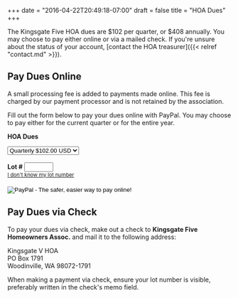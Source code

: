 +++
date = "2016-04-22T20:49:18-07:00"
draft = false
title = "HOA Dues"
+++

<script type="text/javascript">
var addresses = [
[ "652","12082 NE 142nd Street","Kirkland","12082","NE 142nd Street" ], 
[ "957","12402 NE 149th St.","Woodinville","12402","NE 149th St." ], 
[ "619","12403 NE 141st Way","Kirkland","12403","NE 141st Way" ], 
[ "872","12403 NE 146th Pl.","Woodinville","12403","NE 146th Pl." ], 
[ "846","12403 NE 149th St.","Woodinville","12403","NE 149th St." ], 
[ "871","12404 NE 146th Pl.","Woodinville","12404","NE 146th Pl." ], 
[ "620","12409 NE 141st Way","Kirkland","12409","NE 141st Way" ], 
[ "847","12409 NE 149th St.","Woodinville","12409","NE 149th St." ], 
[ "956","12410 NE 149th St.","Woodinville","12410","NE 149th St." ], 
[ "873","12411 NE 146th Pl.","Woodinville","12411","NE 146th Pl." ], 
[ "621","12415 NE 141st Way","Kirkland","12415","NE 141st Way" ], 
[ "848","12415 NE 149th St.","Woodinville","12415","NE 149th St." ], 
[ "955","12416 NE 149th St.","Woodinville","12416","NE 149th St." ], 
[ "874","12417 NE 146th Pl.","Woodinville","12417","NE 146th Pl." ], 
[ "835","12420 NE 141st Way","Kirkland","12420","NE 141st Way" ], 
[ "622","12421 NE 141st Way","Kirkland","12421","NE 141st Way" ], 
[ "849","12423 NE 149th","Woodinville","12423","NE 149th" ], 
[ "954","12424 NE 149th St.","Woodinville","12424","NE 149th St." ], 
[ "875","12425 NE 146th Pl","Woodinville","12425","NE 146th Pl" ], 
[ "623","12427 NE 141st Way","Kirkland","12427","NE 141st Way" ], 
[ "858","12428 NE 146th Pl.","Woodinville","12428","NE 146th Pl." ], 
[ "850","12429 NE 149th St.","Woodinville","12429","NE 149th St." ], 
[ "953","12430 NE 149th St.","Woodinville","12430","NE 149th St." ], 
[ "876","12431 NE 146th Pl.","Woodinville","12431","NE 146th Pl." ], 
[ "624","12433 NE 141st Way","Kirkland","12433","NE 141st Way" ], 
[ "952","12436 NE 149th St.","Woodinville","12436","NE 149th St." ], 
[ "877","12437 NE 146th Pl.","Woodinville","12437","NE 146th Pl." ], 
[ "878","12441 NE 146th Pl.","Woodinville","12441","NE 146th Pl." ], 
[ "951","12444 NE 149th St.","Woodinville","12444","NE 149th St." ], 
[ "950","12500 NE 148th St.","Woodinville","12500","NE 148th St." ], 
[ "625","12501 NE 141st Way","Kirkland","12501","NE 141st Way" ], 
[ "825","12502 NE 141st Way","Kirkland","12502","NE 141st Way" ], 
[ "897","12504 147th Pl. NE ","Woodinville","12504","147th Pl. NE " ], 
[ "899","12505 NE 148th St.","Woodinville","12505","NE 148th St." ], 
[ "626","12507 NE 141st Way","Kirkland","12507","NE 141st Way" ], 
[ "949","12508 NE 148th St.","Woodinville","12508","NE 148th St." ], 
[ "883","12509 NE 147th Pl.","Woodinville","12509","NE 147th Pl." ], 
[ "896","12510 NE 147th Pl.","Woodinville","12510","NE 147th Pl." ], 
[ "627","12513 NE 141st Way","Kirkland","12513","NE 141st Way" ], 
[ "900","12513 NE 148th St.","Woodinville","12513","NE 148th St." ], 
[ "895","12516 NE 147th Pl.","Woodinville","12516","NE 147th Pl." ], 
[ "948","12516 NE 148th St.","Woodinville","12516","NE 148th St." ], 
[ "884","12517 NE 147th Pl.","Woodinville","12517","NE 147th Pl." ], 
[ "901","12521 NE 148th St.","Woodinville","12521","NE 148th St." ], 
[ "894","12522 NE 147th Pl.","Woodinville","12522","NE 147th Pl." ], 
[ "947","12524 NE 148th St.","Woodinville","12524","NE 148th St." ], 
[ "902","12527 NE 148th St.","Woodinville","12527","NE 148th St." ], 
[ "946","12530 NE 149th St.","Woodinville","12530","NE 149th St." ], 
[ "903","12537 NE 148th ST.","Woodinville","12537","NE 148th ST." ], 
[ "945","12538  NE 148th St.","Woodinville","12538"," NE 148th St." ], 
[ "820","12600 NE 142nd St.","Kirkland","12600","NE 142nd St." ], 
[ "628","12601 NE 141st Way","Kirkland","12601","NE 141st Way" ], 
[ "811","12602 NE 141st Way","Kirkland","12602","NE 141st Way" ], 
[ "819","12604 NE 142nd St","Kirkland","12604","NE 142nd St" ], 
[ "810","12610 NE 141st Way","Kirkland","12610","NE 141st Way" ], 
[ "818","12610 NE 142nd St.","Kirkland","12610","NE 142nd St." ], 
[ "813","12611 NE 142nd St","Kirkland","12611","NE 142nd St" ], 
[ "817","12614 NE 142nd St.","Kirkland","12614","NE 142nd St." ], 
[ "814","12615 NE 142nd St.","Kirkland","12615","NE 142nd St." ], 
[ "639","12617 NE 141st Way","Kirkland","12617","NE 141st Way" ], 
[ "809","12618 NE 141st Way","Kirkland","12618","NE 141st Way" ], 
[ "816","12620 NE 142nd","Kirkland","12620","NE 142nd" ], 
[ "815","12621 NE 142nd St","Kirkland","12621","NE 142nd St" ], 
[ "640","12623 NE 141st Way","Kirkland","12623","NE 141st Way" ], 
[ "808","12626 NE 141st Way","Kirkland","12626","NE 141st Way" ], 
[ "641","12635 NE 141st Way","Kirkland","12635","NE 141st Way" ], 
[ "807","12636 NE 141st Way","Kirkland","12636","NE 141st Way" ], 
[ "642","12639 NE 141st Way","Kirkland","12639","NE 141st Way" ], 
[ "800","12700 NE 142nd Ct.","Kirkland","12700","NE 142nd Ct." ], 
[ "801","12701 NE 142nd Ct.","Kirkland","12701","NE 142nd Ct." ], 
[ "940","12702 NE 149th ST.","Woodinville","12702","NE 149th ST." ], 
[ "803","12703 NE 142nd Ct.","Kirkland","12703","NE 142nd Ct." ], 
[ "799","12704 NE 142nd Ct","Kirkland","12704","NE 142nd Ct" ], 
[ "802","12705 NE 142nd Ct.","Kirkland","12705","NE 142nd Ct." ], 
[ "798","12710 NE 142nd Crt","Kirkland","12710","NE 142nd Crt" ], 
[ "939","12710 NE 149th St.","Woodinville","12710","NE 149th St." ], 
[ "797","12716 NE 142nd Ct.","Kirkland","12716","NE 142nd Ct." ], 
[ "938","12718 NE 149th St.","Woodinville","12718","NE 149th St." ], 
[ "937","12800 NE 149th St.","Woodinville","12800","NE 149th St." ], 
[ "927","12801 NE 146th Pl.","Woodinville","12801","NE 146th Pl." ], 
[ "781","12802 NE 144th Pl.","Kirkland","12802","NE 144th Pl." ], 
[ "643","12803 NE 141st Ct.","Kirkland","12803","NE 141st Ct." ], 
[ "657","12803 NE 142nd Pl.","Kirkland","12803","NE 142nd Pl." ], 
[ "649","12803 NE 142nd St.","Kirkland","12803","NE 142nd St." ], 
[ "935","12803 NE 149th St.","Woodinville","12803","NE 149th St." ], 
[ "647","12806 NE 141st Ct.","Kirkland","12806","NE 141st Ct." ], 
[ "667","12806 NE 142nd Pl.","Kirkland","12806","NE 142nd Pl." ], 
[ "644","12807 NE 141st Ct.","Kirkland","12807","NE 141st Ct." ], 
[ "782","12807 NE 144th Way","Kirkland","12807","NE 144th Way" ], 
[ "928","12807 NE 146th Pl","Woodinville","12807","NE 146th Pl" ], 
[ "780","12808 NE 144th Pl.","Kirkland","12808","NE 144th Pl." ], 
[ "936","12808 NE 149th St.","Woodinville","12808","NE 149th St." ], 
[ "658","12809 NE 142nd Pl.","Kirkland","12809","NE 142nd Pl." ], 
[ "646","12810 NE 141st Ct.","Kirkland","12810","NE 141st Ct." ], 
[ "651","12810 NE 142nd St.","Kirkland","12810","NE 142nd St." ], 
[ "730","12810 NE 144th Way","Kirkland","12810","NE 144th Way" ], 
[ "645","12811 NE 141st Ct.","Kirkland","12811","NE 141st Ct." ], 
[ "650","12811 NE 142nd St.","Kirkland","12811","NE 142nd St." ], 
[ "659","12813 NE 142nd Pl.","Kirkland","12813","NE 142nd Pl." ], 
[ "666","12814 NE 142nd Pl.","Kirkland","12814","NE 142nd Pl." ], 
[ "779","12814 NE 144th Pl.","Kirkland","12814","NE 144th Pl." ], 
[ "731","12815 NE 144th Pl.","Kirkland","12815","NE 144th Pl." ], 
[ "783","12817 NE 144th Way","Kirkland","12817","NE 144th Way" ], 
[ "729","12818 NE 144th Way","Kirkland","12818","NE 144th Way" ], 
[ "660","12819 142nd Pl.","Kirkland","12819","142nd Pl." ], 
[ "665","12820 NE 142nd Pl","Kirkland","12820","NE 142nd Pl" ], 
[ "784","12821 144th Way","Kirkland","12821","144th Way" ], 
[ "664","12824 142nd Pl.","Kirkland","12824","142nd Pl." ], 
[ "728","12824 NE 144th Way","Kirkland","12824","NE 144th Way" ], 
[ "661","12825 NE 142nd Pl.","Kirkland","12825","NE 142nd Pl." ], 
[ "785","12825 NE 144th Way","Kirkland","12825","NE 144th Way" ], 
[ "663","12828 NE 142nd Pl.","Kirkland","12828","NE 142nd Pl." ], 
[ "662","12829 NE 142nd Pl.","Kirkland","12829","NE 142nd Pl." ], 
[ "786","12829 NE 144th Way","Kirkland","12829","NE 144th Way" ], 
[ "727","12832 NE 144th Way","Kirkland","12832","NE 144th Way" ], 
[ "787","12833 NE 144th Way","Kirkland","12833","NE 144th Way" ], 
[ "796","12834 NE 144th St.","Kirkland","12834","NE 144th St." ], 
[ "788","12839 NE 144th Way","Kirkland","12839","NE 144th Way" ], 
[ "726","12840 NE 144th Way","Kirkland","12840","NE 144th Way" ], 
[ "795","12842 NE 143rd St.","Kirkland","12842","NE 143rd St." ], 
[ "725","12844 NE 144th Way","Kirkland","12844","NE 144th Way" ], 
[ "670","12845 NE 143rd St.","Kirkland","12845","NE 143rd St." ], 
[ "789","12847 NE 144th Way","Kirkland","12847","NE 144th Way" ], 
[ "724","12848 NE 144th Way","Kirkland","12848","NE 144th Way" ], 
[ "794","12850 NE 143rd St.","Kirkland","12850","NE 143rd St." ], 
[ "772","12850 NE 145th Pl.","Kirkland","12850","NE 145th Pl." ], 
[ "671","12851 NE 143rd St.","Kirkland","12851","NE 143rd St." ], 
[ "773","12851 NE 145th Pl.","Kirkland","12851","NE 145th Pl." ], 
[ "723","12852 NE 144th Way","Kirkland","12852","NE 144th Way" ], 
[ "771","12854 NE 145th Pl.","Kirkland","12854","NE 145th Pl." ], 
[ "790","12855 NE 144th Way","Kirkland","12855","NE 144th Way" ], 
[ "774","12855 NE 145th Pl.","Kirkland","12855","NE 145th Pl." ], 
[ "722","12856 NE 144th Way","Kirkland","12856","NE 144th Way" ], 
[ "793","12858 NE 143rd Street","Kirkland","12858","NE 143rd Street" ], 
[ "672","12859 NE 143rd St.","Kirkland","12859","NE 143rd St." ], 
[ "775","12859 NE 145th Pl.","Kirkland","12859","NE 145th Pl." ], 
[ "776","12863 NE 145th Pl.","Kirkland","12863","NE 145th Pl." ], 
[ "732","12903 NE 144th Pl.","Kirkland","12903","NE 144th Pl." ], 
[ "765","12904 145th Ave NE","Kirkland","12904","145th Ave NE" ], 
[ "748","12904 NE 144th Pl.","Kirkland","12904","NE 144th Pl." ], 
[ "733","12907 NE 144th Pl.","Kirkland","12907","NE 144th Pl." ], 
[ "764","12910 NE 145th Pl.","Kirkland","12910","NE 145th Pl." ], 
[ "747","12912 NE 144th Pl","Kirkland","12912","NE 144th Pl" ], 
[ "734","12913 NE 144th Pl.","Kirkland","12913","NE 144th Pl." ], 
[ "753","12913 NE 145th Pl.","Kirkland","12913","NE 145th Pl." ], 
[ "763","12916 NE 145th Pl.","Kirkland","12916","NE 145th Pl." ], 
[ "735","12919 NE 144th Pl.","Kirkland","12919","NE 144th Pl." ], 
[ "736","12923 NE 144th Pl.","Kirkland","12923","NE 144th Pl." ], 
[ "762","12924 NE 145th Pl.","Kirkland","12924","NE 145th Pl." ], 
[ "754","12925 NE 145th Pl.","Kirkland","12925","NE 145th Pl." ], 
[ "761","12930 NE 145th Pl.","Kirkland","12930","NE 145th Pl." ], 
[ "717","12931 NE 144th Pl.","Kirkland","12931","NE 144th Pl." ], 
[ "755","12931 NE 145th Pl.","Kirkland","12931","NE 145th Pl." ], 
[ "760","12936 NE 145th Pl.","Kirkland","12936","NE 145th Pl." ], 
[ "756","12937 NE 145th Pl","Kirkland","12937","NE 145th Pl" ], 
[ "759","12940 NE 145th Pl","Kirkland","12940","NE 145th Pl" ], 
[ "757","12941 145th Pl.","Kirkland","12941","145th Pl." ], 
[ "758","12947 NE 145th Pl.","Kirkland","12947","NE 145th Pl." ], 
[ "680","13003 NE 143rd St.","Kirkland","13003","NE 143rd St." ], 
[ "707","13010 NE 143rd St.","Kirkland","13010","NE 143rd St." ], 
[ "716","13011 NE 144th Pl.","Kirkland","13011","NE 144th Pl." ], 
[ "700","13036 NE 143rd St.","Kirkland","13036","NE 143rd St." ], 
[ "699","13100 NE 143rd St","Kirkland","13100","NE 143rd St" ], 
[ "696","13105 NE 143rd St.","Kirkland","13105","NE 143rd St." ], 
[ "698","13108 NE 143rd St.","Kirkland","13108","NE 143rd St." ], 
[ "697","13110 NE 143RD","Kirkland","13110","NE 143RD" ], 
[ "634","14112 126th Pl. NE","Kirkland","14112","126th Pl. NE" ], 
[ "633","14113 126th PL NE ","Kirkland","14113","126th PL NE " ], 
[ "635","14116 126th Pl. NE","Kirkland","14116","126th Pl. NE" ], 
[ "632","14119 126th Pl. NE","Kirkland","14119","126th Pl. NE" ], 
[ "636","14120 126th Pl. NE","Kirkland","14120","126th Pl. NE" ], 
[ "637","14124 126th Pl. NE","Kirkland","14124","126th Pl. NE" ], 
[ "631","14125 126th Pl. NE","Kirkland","14125","126th Pl. NE" ], 
[ "836","14126 124th Place NE","Kirkland","14126","124th Place NE" ], 
[ "845","14127 124th Pl. NE","Kirkland","14127","124th Pl. NE" ], 
[ "834","14127 125th Ave NE","Kirkland","14127","125th Ave NE" ], 
[ "638","14128 126th Pl. NE","Kirkland","14128","126th Pl. NE" ], 
[ "806","14129 128th Ave NE","Kirkland","14129","128th Ave NE" ], 
[ "648","14130 128th Ave NE","Kirkland","14130","128th Ave NE" ], 
[ "824","14131 126th Ave NE","Kirkland","14131","126th Ave NE" ], 
[ "630","14131 126th Pl. NE","Kirkland","14131","126th Pl. NE" ], 
[ "826","14132 125th Ave NE","Kirkland","14132","125th Ave NE" ], 
[ "833","14133 125th Ave NE","Kirkland","14133","125th Ave NE" ], 
[ "837","14134 124th Pl. NE","Kirkland","14134","124th Pl. NE" ], 
[ "844","14135 124th Pl. NE","Kirkland","14135","124th Pl. NE" ], 
[ "812","14136 126th Ave NE","Kirkland","14136","126th Ave NE" ], 
[ "823","14137 126th Ave NE","Kirkland","14137","126th Ave NE" ], 
[ "629","14137 126th Pl. NE","Kirkland","14137","126th Pl. NE" ], 
[ "805","14137 128th Ave NE","Kirkland","14137","128th Ave NE" ], 
[ "827","14140 125th Ave NE","Kirkland","14140","125th Ave NE" ], 
[ "832","14141 125th Ave NE","Kirkland","14141","125th Ave NE" ], 
[ "838","14142 124th Pl. NE","Kirkland","14142","124th Pl. NE" ], 
[ "843","14143 124th Pl. NE","Kirkland","14143","124th Pl. NE" ], 
[ "822","14145 126th Ave NE","Kirkland","14145","126th Ave NE" ], 
[ "839","14146 124th Pl. NE","Kirkland","14146","124th Pl. NE" ], 
[ "828","14146 125th Ave NE","Kirkland","14146","125th Ave NE" ], 
[ "842","14147 124th Pl. NE","Kirkland","14147","124th Pl. NE" ], 
[ "831","14147 125th Ave NE","Kirkland","14147","125th Ave NE" ], 
[ "840","14150 124th Pl. NE","Kirkland","14150","124th Pl. NE" ], 
[ "829","14150 125th Ave NE","Kirkland","14150","125th Ave NE" ], 
[ "841","14151 124th Pl. NE","Kirkland","14151","124th Pl. NE" ], 
[ "830","14151 125th Ave NE","Kirkland","14151","125th Ave NE" ], 
[ "821","14151 126th Ave NE","Kirkland","14151","126th Ave NE" ], 
[ "804","14201 128th Ave NE","Kirkland","14201","128th Ave NE" ], 
[ "653","14212 128th Ave NE","Kirkland","14212","128th Ave NE" ], 
[ "654","14218 128th Ave NE","Kirkland","14218","128th Ave NE" ], 
[ "655","14226 128th Ave NE","Kirkland","14226","128th Ave NE" ], 
[ "656","14232 128th Ave NE","Kirkland","14232","128th Ave NE" ], 
[ "677","14250 130th Ave NE","Kirkland","14250","130th Ave NE" ], 
[ "693","14250 131st Ave NE","Kirkland","14250","131st Ave NE" ], 
[ "676","14251 130th Ave NE","Kirkland","14251","130th Ave NE" ], 
[ "692","14251 131st Ave NE","Kirkland","14251","131st Ave NE" ], 
[ "685","14252 130th Pl. NE","Kirkland","14252","130th Pl. NE" ], 
[ "684","14253 130th Pl. NE","Kirkland","14253","130th Pl. NE" ], 
[ "678","14256 130th Ave NE","Kirkland","14256","130th Ave NE" ], 
[ "694","14256 131st Ave NE","Kirkland","14256","131st Ave NE" ], 
[ "675","14257 130th Ave NE","Kirkland","14257","130th Ave NE" ], 
[ "691","14257 131st Ave NE","Kirkland","14257","131st Ave NE" ], 
[ "686","14258 130th Pl. NE","Kirkland","14258","130th Pl. NE" ], 
[ "683","14259 130th Pl. NE","Kirkland","14259","130th Pl. NE" ], 
[ "668","14260 128th Ave NE","Kirkland","14260","128th Ave NE" ], 
[ "679","14264 130th Ave NE","Kirkland","14264","130th Ave NE" ], 
[ "695","14264 131st Ave NE","Kirkland","14264","131st Ave NE" ], 
[ "674","14265 130th Ave NE","Kirkland","14265","130th Ave NE" ], 
[ "690","14265 131st Ave NE","Kirkland","14265","131st Ave NE" ], 
[ "687","14266 130th Pl. NE","Kirkland","14266","130th Pl. NE" ], 
[ "682","14267 130th Pl. NE","Kirkland","14267","130th Pl. NE" ], 
[ "669","14268 128th Ave NE","Kirkland","14268","128th Ave NE" ], 
[ "673","14271 130th Ave NE","Kirkland","14271","130th Ave NE" ], 
[ "689","14271 131st Ave NE","Kirkland","14271","131st Ave NE" ], 
[ "688","14272 130th Pl. NE","Kirkland","14272","130th Pl. NE" ], 
[ "681","14273 130th Pl. NE","Kirkland","14273","130th Pl. NE" ], 
[ "706","14303 130th Pl. NE","Kirkland","14303","130th Pl. NE" ], 
[ "708","14304 130th Ave NE","Kirkland","14304","130th Ave NE" ], 
[ "701","14304 130th Pl. NE","Kirkland","14304","130th Pl. NE" ], 
[ "792","14305 130th Ave NE","Kirkland","14305","130th Ave NE" ], 
[ "698-2","14309 131st Lane NE","Kirkland","14309","131st Lane NE" ], 
[ "702","14310 130th Pl. NE","Kirkland","14310","130th Pl. NE" ], 
[ "705","14311 130th Pl. NE","Kirkland","14311","130th Pl. NE" ], 
[ "791","14313 130th Ave NE","Kirkland","14313","130th Ave NE" ], 
[ "703","14314 130th Pl NE","Kirkland","14314","130th Pl NE" ], 
[ "704","14315 130th Pl. NE","Kirkland","14315","130th Pl. NE" ], 
[ "698-3","14317 131st Lane NE","Kirkland","14317","131st Lane NE" ], 
[ "698-1","14320 131st Lane NE","Kirkland","14320","131st Lane NE" ], 
[ "709","14400 130th Ave NE","Kirkland","14400","130th Ave NE" ], 
[ "721","14403 130th Ave NE","Kirkland","14403","130th Ave NE" ], 
[ "710","14404 130th Ave NE","Kirkland","14404","130th Ave NE" ], 
[ "711","14408 130th Ave NE","Kirkland","14408","130th Ave NE" ], 
[ "720","14409 130th Ave NE","Kirkland","14409","130th Ave NE" ], 
[ "712","14412 130th Ave NE","Kirkland","14412","130th Ave NE" ], 
[ "713","14416 130th Ave NE","Kirkland","14416","130th Ave NE" ], 
[ "719","14417 130th Ave NE","Kirkland","14417","130th Ave NE" ], 
[ "714","14420 130th Ave NE","Kirkland","14420","130th Ave NE" ], 
[ "718","14421 130th Ave NE","Kirkland","14421","130th Ave NE" ], 
[ "715","14424 130th Ave NE","Kirkland","14424","130th Ave NE" ], 
[ "737","14426 129th Pl NE","Kirkland","14426","129th Pl NE" ], 
[ "746","14427 129th Pl. NE","Kirkland","14427","129th Pl. NE" ], 
[ "778","14429 129th Ave NE","Kirkland","14429","129th Ave NE" ], 
[ "738","14432 129th Pl. NE","Kirkland","14432","129th Pl. NE" ], 
[ "745","14433 129th Pl. NE","Kirkland","14433","129th Pl. NE" ], 
[ "749","14434 129th Ave NE","Kirkland","14434","129th Ave NE" ], 
[ "777","14439 129th Ave NE","Kirkland","14439","129th Ave NE" ], 
[ "739","14440 129th Pl. NE","Kirkland","14440","129th Pl. NE" ], 
[ "744","14441 129th Pl. NE","Kirkland","14441","129th Pl. NE" ], 
[ "750","14442 129th Ave NE","Kirkland","14442","129th Ave NE" ], 
[ "740","14446 129th Pl. NE","Kirkland","14446","129th Pl. NE" ], 
[ "743","14447 129th Pl. NE","Kirkland","14447","129th Pl. NE" ], 
[ "751","14448 129th Ave NE","Kirkland","14448","129th Ave NE" ], 
[ "741","14450 129th Pl. NE","Kirkland","14450","129th Pl. NE" ], 
[ "742","14451 129th Pl. NE","Kirkland","14451","129th Pl. NE" ], 
[ "752","14454 129th Ave NE","Kirkland","14454","129th Ave NE" ], 
[ "770","14503 129th Ave NE","Kirkland","14503","129th Ave NE" ], 
[ "769","14509 129th Ave nE","Kirkland","14509","129th Ave nE" ], 
[ "766","14514 129th Ave NE","Kirkland","14514","129th Ave NE" ], 
[ "768","14515 129th Ave NE","Kirkland","14515","129th Ave NE" ], 
[ "767","14519 129th Ave NE","Kirkland","14519","129th Ave NE" ], 
[ "879","14600 125th Ave NE","Woodinville","14600","125th Ave NE" ], 
[ "910","14604 127th Ave NE","Woodinville","14604","127th Ave NE" ], 
[ "909","14605 127th Ave NE","Woodinville","14605","127th Ave NE" ], 
[ "926","14605 128th Ave NE","Woodinville","14605","128th Ave NE" ], 
[ "880","14608 125th Ave NE","Woodinville","14608","125th Ave NE" ], 
[ "925","14609 128th Ave NE","Woodinville","14609","128th Ave NE" ], 
[ "911","14610 127th Ave NE","Woodinville","14610","127th Ave NE" ], 
[ "929","14610 128th Ave NE","Woodinville","14610","128th Ave NE" ], 
[ "908","14611 127th Ave NE","Woodinville","14611","127th Ave NE" ], 
[ "859","14614 124th Pl. NE","Woodinville","14614","124th Pl. NE" ], 
[ "857","14615 125th Ave nE","Woodinville","14615","125th Ave nE" ], 
[ "881","14616 125th Ave NE","Woodinville","14616","125th Ave NE" ], 
[ "912","14616 127th Ave NE","Woodinville","14616","127th Ave NE" ], 
[ "870","14617 124th Pl. NE","Woodinville","14617","124th Pl. NE" ], 
[ "907","14617 127th Ave NE","Woodinville","14617","127th Ave NE" ], 
[ "924","14617 128th Ave NE","Woodinville","14617","128th Ave NE" ], 
[ "930","14618 128th Ave NE","Woodinville","14618","128th Ave NE" ], 
[ "856","14621 125th Ave NE","Woodinville","14621","125th Ave NE" ], 
[ "860","14622 124th Pl. NE","Woodinville","14622","124th Pl. NE" ], 
[ "869","14623 124th Pl. NE","Woodinville","14623","124th Pl. NE" ], 
[ "923","14623 128th Ave NE","Woodinville","14623","128th Ave NE" ], 
[ "882","14624 125th Ave NE","Woodinville","14624","125th Ave NE" ], 
[ "913","14624 127th Ave NE","Woodinville","14624","127th Ave NE" ], 
[ "931","14624 128th Ave NE","Woodinville","14624","128th Ave NE" ], 
[ "906","14625 127th Ave NE","Woodinville","14625","127th Ave NE" ], 
[ "855","14629 125th Ave NE","Woodinville","14629","125th Ave NE" ], 
[ "861","14630 124th Pl. NE","Woodinville","14630","124th Pl. NE" ], 
[ "914","14630 127th Ave NE","Woodinville","14630","127th Ave NE" ], 
[ "868","14631 124th Pl. NE","Woodinville","14631","124th Pl. NE" ], 
[ "905","14631 127th Ave NE","Woodinville","14631","127th Ave NE" ], 
[ "922","14631 128th Ave NE","Woodinville","14631","128th Ave NE" ], 
[ "932","14634 128th Ave NE","Woodinville","14634","128th Ave NE" ], 
[ "862","14638 124th Pl. NE","Woodinville","14638","124th Pl. NE" ], 
[ "915","14638 127th Ave NE","Woodinville","14638","127th Ave NE" ], 
[ "867","14639 124th Pl. NE","Woodinville","14639","124th Pl. NE" ], 
[ "921","14639 128th Ave NE","Woodinville","14639","128th Ave NE" ], 
[ "904","14641 127th Ave NE","Woodinville","14641","127th Ave NE" ], 
[ "933","14644 128th Ave NE","Woodinville","14644","128th Ave NE" ], 
[ "863","14646 124th Pl. NE","Woodinville","14646","124th Pl. NE" ], 
[ "866","14647 124th Pl. NE","Woodinville","14647","124th Pl. NE" ], 
[ "920","14649 128th Ave NE","Woodinville","14649","128th Ave NE" ], 
[ "864","14650 124th Pl. NE","Woodinville","14650","124th Pl. NE" ], 
[ "889","14650 126th Ave NE","Woodinville","14650","126th Ave NE" ], 
[ "934","14650 128th Ave NE","Woodinville","14650","128th Ave NE" ], 
[ "865","14651 124th Pl. NE","Woodinville","14651","124th Pl. NE" ], 
[ "888","14651 126th Ave NE","Woodinville","14651","126th Ave NE" ], 
[ "919","14653 128th Ave NE","Woodinville","14653","128th Ave NE" ], 
[ "890","14654 126th Ave NE","Woodinville","14654","126th Ave NE" ], 
[ "887","14655 126th Ave nE","Woodinville","14655","126th Ave nE" ], 
[ "886","14661 126th Ave NE","Woodinville","14661","126th Ave NE" ], 
[ "891","14662 126th Ave NE","Woodinville","14662","126th Ave NE" ], 
[ "885","14667 126th Ave NE","Woodinville","14667","126th Ave NE" ], 
[ "892","14668 126th Ave NE","Woodinville","14668","126th Ave NE" ], 
[ "893","14674 126th Ave NE","Woodinville","14674","126th Ave NE" ], 
[ "854","14701 125th Ave NE","Woodinville","14701","125th Ave NE" ], 
[ "853","14707 125th Ave NE","Woodinville","14707","125th Ave NE" ], 
[ "898","14710 125th Ave NE","Woodinville","14710","125th Ave NE" ], 
[ "852","14713 125th Ave NE","Woodinville","14713","125th Ave NE" ], 
[ "851","14719 125th Ave NE","Woodinville","14719","125th Ave NE" ], 
[ "916","14800 127th Ave NE","Woodinville","14800","127th Ave NE" ], 
[ "917","14808 127th Ave NE","Woodinville","14808","127th Ave NE" ], 
[ "918","14818 127th Ave NE","Woodinville","14818","127th Ave NE" ], 
[ "944","14819 127th Ave NE","Woodinville","14819","127th Ave NE" ], 
[ "943","14821 127th Ave NE","Woodinville","14821","127th Ave NE" ], 
[ "942","14901 127th Ave NE","Woodinville","14901","127th Ave NE" ], 
[ "941","14909 127th Ave NE","Woodinville","14909","127th Ave NE" ] ];

var selectLot = function() {
    document.getElementById("selectlink").style.display = "none";
    document.getElementById("lotfinder").style.display = "block";
};

var foundLot = function(lot) {
    document.getElementById("os1").value = lot;
    document.getElementById("lotfinder").style.display = "none";
};

var lookupLot = function() {
    var house = document.getElementById("house").value;
    var lots = [];

    if (!house) {
        alert("Enter a house number to look up your lot number.");
        return false;
    }

    // if there are streets, use them
    var streets = document.getElementById("street");
    if (streets.options.length > 1) {
        foundLot(streets.options[streets.selectedIndex].value);
        return false;
    }

    // find all lots with the given house number
    for (var i = 0; i < addresses.length; i++) {
        if (addresses[i][3] === house) {
            lots.push(addresses[i]);
        }
    }

    if (lots.length === 0) {
        alert("No lots were found with the house number '" + house + "'. " +
              "Try entering just the numbers of your house; for instance, " +
              "if your address is 123 Easy St., enter 123.");
        return false;
    } else if (lots.length === 1) {
        // just one lot, look it up
        foundLot(lots[0][0]);
    } else if (lots.length > 1) {
        // multiple lots, add street as disambiguator
        streets.style.display = "inline";
        for (var j = 0; j < lots.length; j++) {
            var opt = document.createElement("option");
            opt.value = lots[j][0];
            opt.innerHTML = lots[j][4];
            streets.appendChild(opt);
        }
    }

    return false;
};

var checkForm = function() {
    var el = document.getElementById("os1");
    if (!el.value) {
        alert("You must enter a lot number. If you don't know your lot number, try clicking 'I don't know my lot number' to look it up from your house and street number.");
        return false;
    }
    return true;
}
</script>

The Kingsgate Five HOA dues are $102 per quarter, or $408 annually. You may choose to pay either online or via a mailed check. If you're unsure about the status of your account, [contact the HOA treasurer]({{< relref "contact.md" >}}).

## Pay Dues Online

<div class="alert alert-info" role="alert">
A small processing fee is added to payments made online. This fee is charged by our payment processor and is not retained by the association.
</div>

Fill out the form below to pay your dues online with PayPal. You may choose to pay either for the current quarter or for the entire year. 

<form action="https://www.paypal.com/cgi-bin/webscr" method="post" onsubmit="return checkForm()" target="_top">

<input type="hidden" name="cmd" value="_s-xclick">
<input type="hidden" name="hosted_button_id" value="LNH6AZHAA35MS">
<input type="hidden" name="on0" value="HOA Dues">

<strong>HOA Dues</strong><br>

<select name="os0">
	<option value="Quarterly">Quarterly $102.00 USD</option>
	<option value="Yearly">Yearly $408.00 USD</option>
</select> 
<br />
<br />

<input type="hidden" name="on1" value="LOT #">
<strong>Lot #</strong> <input type="text" id="os1" name="os1" size="5" maxlength="5"><br />
<small><a id="selectlink" href="javascript:selectLot()">I don't know my lot number</a></small>
<div id="lotfinder" style="margin-top: 10px; display: none;">
<strong>House #</strong> <input id="house" type="text" size="5" maxlength="5">
<select id="street" style="display: none;"></select>
<button class="btn btn-default" onclick="return lookupLot();">Look up lot #</button>
</div>

<br />
<br />
<input type="hidden" name="currency_code" value="USD">
<input type="image" src="https://www.paypalobjects.com/en_US/i/btn/btn_paynowCC_LG.gif" border="0" name="submit" alt="PayPal - The safer, easier way to pay online!">
<img alt="" border="0" src="https://www.paypalobjects.com/en_US/i/scr/pixel.gif" width="1" height="1">
</form>

## Pay Dues via Check

To pay your dues via check, make out a check to **Kingsgate Five Homeowners Assoc.** and mail it to the following address:

<div class="mail">
    Kingsgate V HOA<br />
    PO  Box 1791<br />
    Woodinville, WA 98072-1791<br />
</div>

When making a payment via check, ensure your lot number is visible, preferably written in the check's memo field.

